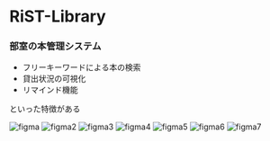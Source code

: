 # RiST-Library

### 部室の本管理システム
* フリーキーワードによる本の検索
* 貸出状況の可視化
* リマインド機能  
 
といった特徴がある

![figma](https://user-images.githubusercontent.com/107108928/182032644-496935b9-64d5-4d4f-b8c3-a1dbe20b930c.png)
![figma2](https://user-images.githubusercontent.com/107108928/182032669-7847ede7-e51f-4603-961f-51cde32e3b30.png)
![figma3](https://user-images.githubusercontent.com/107108928/182032673-b36a1358-349b-446e-bf88-529e0ea10999.png)
![figma4](https://user-images.githubusercontent.com/107108928/182032687-6cf63deb-0177-4afb-9651-59ea510f6a47.png)
![figma5](https://user-images.githubusercontent.com/107108928/182391904-fbea9a67-41b8-4e5f-8269-8c29b9e658f1.png)
![figma6](https://user-images.githubusercontent.com/107108928/182032680-4ef4298c-a45b-4f2b-8b5f-3bd315e592b6.png)
![figma7](https://user-images.githubusercontent.com/107108928/182032683-e0efdf86-2ad8-4adb-a9d9-13ff9e1c0f3a.png)
